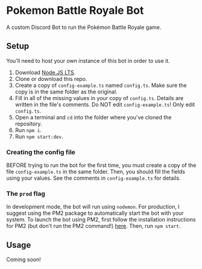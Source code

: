 # Pokemon Battle Royale Bot

A custom Discord Bot to run the Pokémon Battle Royale game.

## Setup

You'll need to host your own instance of this bot in order to use it.

1. Download [Node.JS LTS](https://nodejs.org/en/).
2. Clone or download this repo.
3. Create a copy of `config-example.ts` named `config.ts`.
   Make sure the copy is in the same folder as the original.
4. Fill in all of the missing values in your copy of `config.ts`.
   Details are written in the file's comments.
   Do NOT edit `config-example.ts`! Only edit `config.ts`.
5. Open a terminal and `cd` into the folder where you've cloned the repository.
6. Run `npm i`.
7. Run `npm start:dev`.

### Creating the config file

BEFORE trying to run the bot for the first time,
you must create a copy of the file `config-example.ts` in the same folder.
Then, you should fill the fields using your values.
See the comments in `config-example.ts` for details.

### The `prod` flag

In development mode, the bot will run using `nodemon`.
For production, I suggest using the PM2 package to
automatically start the bot with your system.
To launch the bot using PM2, first follow the installation instructions
for PM2 (but don't run the PM2 command!)
[here](https://discordjs.guide/improving-dev-environment/pm2.html#setting-up-booting-with-your-system).
Then, run `npm start`.

## Usage

Coming soon!
